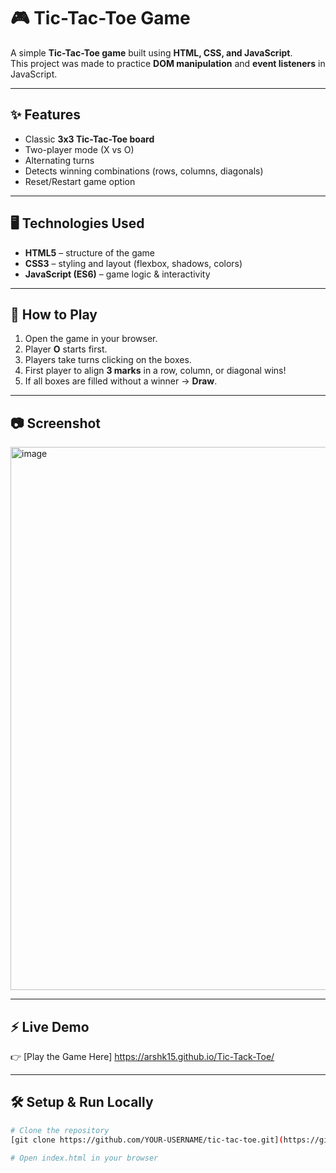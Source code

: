 # 🎮 Tic-Tac-Toe Game

A simple **Tic-Tac-Toe game** built using **HTML, CSS, and JavaScript**.  
This project was made to practice **DOM manipulation** and **event listeners** in JavaScript.

---

## ✨ Features
- Classic **3x3 Tic-Tac-Toe board**  
- Two-player mode (X vs O)  
- Alternating turns  
- Detects winning combinations (rows, columns, diagonals)  
- Reset/Restart game option  

---

## 🖥️ Technologies Used
- **HTML5** – structure of the game  
- **CSS3** – styling and layout (flexbox, shadows, colors)  
- **JavaScript (ES6)** – game logic & interactivity  

---

## 🚀 How to Play
1. Open the game in your browser.  
2. Player **O** starts first.  
3. Players take turns clicking on the boxes.  
4. First player to align **3 marks** in a row, column, or diagonal wins!  
5. If all boxes are filled without a winner → **Draw**.  

---

## 📷 Screenshot
<img width="827" height="869" alt="image" src="https://github.com/user-attachments/assets/a1b89b3b-79e5-42af-a361-763f99a5858f" />


---

## ⚡ Live Demo
👉 [Play the Game Here] 
 https://arshk15.github.io/Tic-Tack-Toe/

---

## 🛠️ Setup & Run Locally
```bash
# Clone the repository
[git clone https://github.com/YOUR-USERNAME/tic-tac-toe.git](https://github.com/Arshk15/Tic-Tack-Toe)

# Open index.html in your browser
